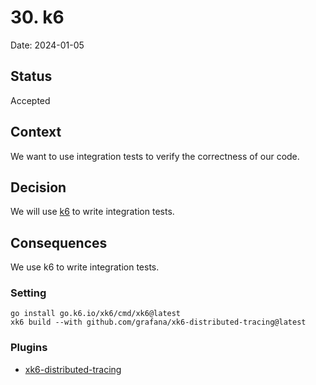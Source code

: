 # 30. k6

Date: 2024-01-05

## Status

Accepted

## Context

We want to use integration tests to verify the correctness of our code. 

## Decision

We will use [k6](https://k6.io/) to write integration tests.

## Consequences

We use k6 to write integration tests.

### Setting

```
go install go.k6.io/xk6/cmd/xk6@latest
xk6 build --with github.com/grafana/xk6-distributed-tracing@latest
```

### Plugins

- [xk6-distributed-tracing](https://github.com/grafana/xk6-distributed-tracing)
